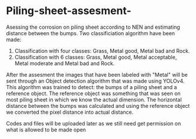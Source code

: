 # Piling-sheet-assesment-
Asessing the corrosion on piling sheet according to NEN and estimating distance between the bumps. Two classificiation algorithm have been made:
1. Classification with four classes: Grass, Metal good, Metal bad and Rock.
2. Classification with 6 classes: Grass, Metal good, Metal acceptable, Metal moderate and Metal bad and Rock.

After the assesment the images that have been labeled with "Metal" will be sent through an Object detection algorithm that was made using YOLOv4. This algorithm was trained to detect: the bumps of a piling sheet and a reference object. The reference object was something that was seen on most piling sheet in which we know the actual dimension. The horizontal distance between the bumps was calculated and using the reference object we converted the pixel distance into actual distance.

Codes and files will be uploaded later as we still need get permission on what is allowed to be made open
